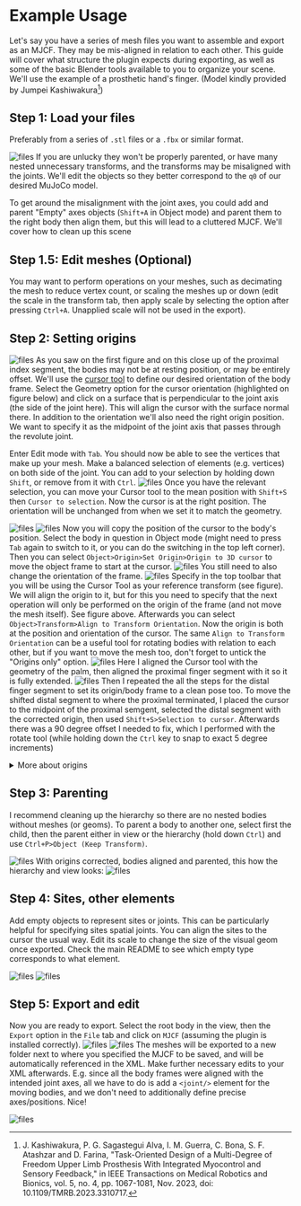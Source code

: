 # Example Usage
Let's say you have a series of mesh files you want to assemble and export as an MJCF. They may be mis-aligned in relation to each other. This guide will cover what structure the plugin expects during exporting, as well as some of the basic Blender tools available to you to organize your scene. We'll use the example of a prosthetic hand's finger. (Model kindly provided by Jumpei Kashiwakura[^1])

[^1]: J. Kashiwakura, P. G. Sagastegui Alva, I. M. Guerra, C. Bona, S. F. Atashzar and D. Farina, "Task-Oriented Design of a Multi-Degree of Freedom Upper Limb Prosthesis With Integrated Myocontrol and Sensory Feedback," in IEEE Transactions on Medical Robotics and Bionics, vol. 5, no. 4, pp. 1067-1081, Nov. 2023, doi: 10.1109/TMRB.2023.3310717.

## Step 1: Load your files
Preferably from a series of `.stl` files or a `.fbx` or similar format.

![files](./img/Step_1.jpg)
If you are unlucky they won't be properly parented, or have many nested unnecessary transforms, and the transforms may be misaligned with the joints. We'll edit the objects so they better correspond to the `q0` of our desired MuJoCo model.

To get around the misalignment with the joint axes, you could add and parent "Empty" axes objects (`Shift+A` in Object mode) and parent them to the right body then align them, but this will lead to a cluttered MJCF. We'll cover how to clean up this scene

## Step 1.5: Edit meshes (Optional)
You may want to perform operations on your meshes, such as decimating the mesh to reduce vertex count, or scaling the meshes up or down (edit the scale in the transform tab, then apply scale by selecting the option after pressing `Ctrl+A`. Unapplied scale will not be used in the export).

## Step 2: Setting origins
![files](./img/Step_2.jpg)
As you saw on the first figure and on this close up of the proximal index segment, the bodies may not be at resting position, or may be entirely offset. We'll use the [cursor tool](https://docs.blender.org/manual/en/latest/editors/3dview/3d_cursor.html) to define our desired orientation of the body frame. Select the Geometry option for the cursor orientation (highlighted on figure below) and click on a surface that is perpendicular to the joint axis (the side of the joint here). This will align the cursor with the surface normal there.
In addition to the orientation we'll also need the right origin position. We want to specify it as the midpoint of the joint axis that passes through the revolute joint. 

Enter Edit mode with `Tab`. You should now be able to see the vertices that make up your mesh. Make a balanced selection of elements (e.g. vertices) on both side of the joint. You can add to your selection by holding down `Shift`, or remove from it with `Ctrl`.
![files](./img/Step_3.jpg)
Once you have the relevant selection, you can move your Cursor tool to the mean position with `Shift+S` then `Cursor to selection`. Now the cursor is at the right position. The orientation will be unchanged from when we set it to match the geometry. 

![files](./img/Step_4.jpg)
![files](./img/Step_5.jpg)
Now you will copy the position of the cursor to the body's position. Select the body in question in Object mode (might need to press `Tab` again to switch to it, or you can do the switching in the top left corner). Then you can select `Object>Origin>Set Origin>Origin to 3D cursor` to move the object frame to start at the cursor. 
![files](./img/Step_6.jpg)
You still need to also change the orientation of the frame.
![files](./img/Step_7.jpg)
Specify in the top toolbar that you will be using the Cursor Tool as your reference transform (see figure). We will align the origin to it, but for this you need to specify that the next operation will only be performed on the origin of the frame (and not move the mesh itself). See figure above. Afterwards you can select `Object>Transform>Align to Transform Orientation`. Now the origin is both at the position and orientation of the cursor. The same `Align to Transform Orientation` can be a useful tool for rotating bodies with relation to each other, but if you want to move the mesh too, don't forget to untick the "Origins only" option.
![files](./img/Step_8.jpg)
Here I aligned the Cursor tool with the geometry of the palm, then aligned the proximal finger segment with it so it is fully extended.
![files](./img/Step_9.jpg)
Then I repeated the all the steps for the distal finger segment to set its origin/body frame to a clean pose too. To move the shifted distal segment to where the proximal terminated, I placed the cursor to the midpoint of the proximal semgent, selected the distal segment with the corrected origin, then used `Shift+S>Selection to cursor`. Afterwards there was a 90 degree offset I needed to fix, which I performed with the rotate tool (while holding down the `Ctrl` key to snap to exact 5 degree increments)

<details>
  <summary>More about origins</summary>
  Where the Blender transform's origin is, that's where the exported MuJoCo body's position will be, with respect to its parent. You can find further information about origins at the [Blender docs](https://docs.blender.org/manual/en/latest/scene_layout/object/origin.html). Specifying the origin to overlap with the body's joint axis, and to be aligned with it means the joint doesn't need to define the `pos` and `quat`/`euler` attributes. This results in easier to read and interpret xml files. 
</details>

## Step 3: Parenting
I recommend cleaning up the hierarchy so there are no nested bodies without meshes (or geoms). To parent a body to another one, select first the child, then the parent either in view or the hierarchy (hold down `Ctrl`) and use `Ctrl+P>Object (Keep Transform)`.

![files](./img/Step_10.jpg)
With origins corrected, bodies aligned and parented, this how the hierarchy and view looks:
![files](./img/Step_11.jpg)

## Step 4: Sites, other elements
Add empty objects to represent sites or joints. This can be particularly helpful for specifying sites spatial joints. You can align the sites to the cursor the usual way. Edit its scale to change the size of the visual geom once exported. Check the main README to see which empty type corresponds to what element.

![files](./img/Step_12.jpg)
![files](./img/Step_13.jpg)

## Step 5: Export and edit
Now you are ready to export. Select the root body in the view, then the `Export` option in the `File` tab and click on `MJCF` (assuming the plugin is installed correctly).
![files](./img/Step_14.jpg)
![files](./img/Step_15.jpg)
The meshes will be exported to a new folder next to where you specified the MJCF to be saved, and will be automatically referenced in the XML.
Make further necessary edits to your XML afterwards. E.g. since all the body frames were aligned with the intended joint axes, all we have to do is add a `<joint/>` element for the moving bodies, and we don't need to additionally define precise axes/positions. Nice!

![files](./img/Step_16.jpg)
